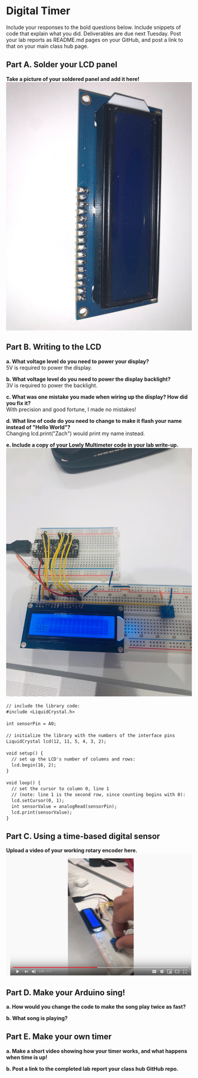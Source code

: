 # Digital Timer
 
Include your responses to the bold questions below. Include snippets of code that explain what you did. Deliverables are due next Tuesday. Post your lab reports as README.md pages on your GitHub, and post a link to that on your main class hub page.

## Part A. Solder your LCD panel
**Take a picture of your soldered panel and add it here!** <br>
![Soldered Panel](https://github.com/zachgitt/IDD-Fa19-Lab2/blob/master/soldered_panel.jpeg)

## Part B. Writing to the LCD
**a. What voltage level do you need to power your display?** <br>
5V is required to power the display.

**b. What voltage level do you need to power the display backlight?** <br>
3V is required to power the backlight.
   
**c. What was one mistake you made when wiring up the display? How did you fix it?** <br>
With precision and good fortune, I made no mistakes!

**d. What line of code do you need to change to make it flash your name instead of "Hello World"?** <br>
Changing lcd.print("Zach") would print my name instead.
 
**e. Include a copy of your Lowly Multimeter code in your lab write-up.**
![Lowly Multimeter](https://github.com/zachgitt/IDD-Fa19-Lab2/blob/master/lowly_multimeter.jpeg)
```
// include the library code:
#include <LiquidCrystal.h>

int sensorPin = A0;

// initialize the library with the numbers of the interface pins
LiquidCrystal lcd(12, 11, 5, 4, 3, 2);

void setup() {
  // set up the LCD's number of columns and rows:
  lcd.begin(16, 2);
}

void loop() {
  // set the cursor to column 0, line 1
  // (note: line 1 is the second row, since counting begins with 0):
  lcd.setCursor(0, 1);
  int sensorValue = analogRead(sensorPin);
  lcd.print(sensorValue); 
}

```

## Part C. Using a time-based digital sensor
**Upload a video of your working rotary encoder here.** <br>
[![Rotary Sensor](https://github.com/zachgitt/IDD-Fa19-Lab2/blob/master/thumbnail.png)](https://youtu.be/vKqY6U2_1ak)

## Part D. Make your Arduino sing!

**a. How would you change the code to make the song play twice as fast?**
 
**b. What song is playing?**


## Part E. Make your own timer

**a. Make a short video showing how your timer works, and what happens when time is up!**

**b. Post a link to the completed lab report your class hub GitHub repo.**
